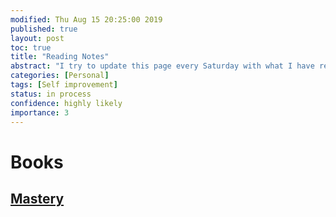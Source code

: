 ```yaml
---
modified: Thu Aug 15 20:25:00 2019
published: true
layout: post
toc: true
title: "Reading Notes"
abstract: "I try to update this page every Saturday with what I have read. You will find my reading notes which includes: Notes, Reviews, Opinions, Discussions, etc."
categories: [Personal]
tags: [Self improvement]
status: in process
confidence: highly likely
importance: 3
---
```

# Books 
## [Mastery](https://www.amazon.com/Mastery-Robert-Greene/dp/014312417X)


